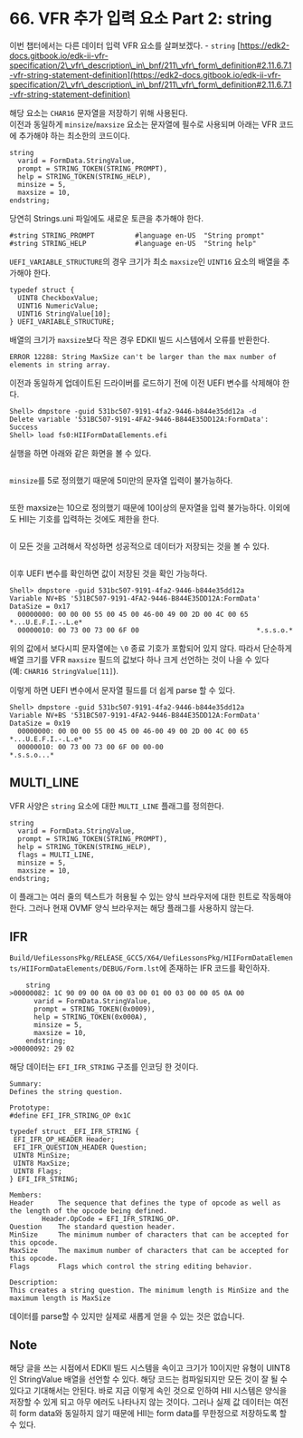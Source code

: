# 66. VFR 추가 입력 요소 Part 2: string

이번 챕터에서는 다른 데이터 입력 VFR 요소를 살펴보겠다. - `string` [https://edk2-docs.gitbook.io/edk-ii-vfr-specification/2\_vfr\_description\_in\_bnf/211\_vfr\_form\_definition#2.11.6.7.1-vfr-string-statement-definition](https://edk2-docs.gitbook.io/edk-ii-vfr-specification/2\_vfr\_description\_in\_bnf/211\_vfr\_form\_definition#2.11.6.7.1-vfr-string-statement-definition)

해당 요소는 `CHAR16` 문자열을 저장하기 위해 사용된다.\
이전과 동일하게 `minsize`/`maxsize` 요소는 문자열에 필수로 사용되며 아래는 VFR 코드에 추가해야 하는 최소한의 코드이다.

```
string
  varid = FormData.StringValue,
  prompt = STRING_TOKEN(STRING_PROMPT),
  help = STRING_TOKEN(STRING_HELP),
  minsize = 5,
  maxsize = 10,
endstring;
```

당연히 Strings.uni 파일에도 새로운 토큰을 추가해야 한다.

```
#string STRING_PROMPT          #language en-US  "String prompt"
#string STRING_HELP            #language en-US  "String help"
```

`UEFI_VARIABLE_STRUCTURE`의 경우 크기가 최소 `maxsize`인 `UINT16` 요소의 배열을 추가해야 한다.

```
typedef struct {
  UINT8 CheckboxValue;
  UINT16 NumericValue;
  UINT16 StringValue[10];
} UEFI_VARIABLE_STRUCTURE;
```

배열의 크기가 `maxsize`보다 작은 경우 EDKII 빌드 시스템에서 오류를 반환한다.

```
ERROR 12288: String MaxSize can't be larger than the max number of elements in string array.
```

이전과 동일하게 업데이트된 드라이버를 로드하기 전에 이전 UEFI 변수를 삭제해야 한다.

```
Shell> dmpstore -guid 531bc507-9191-4fa2-9446-b844e35dd12a -d
Delete variable '531BC507-9191-4FA2-9446-B844E35DD12A:FormData': Success
Shell> load fs0:HIIFormDataElements.efi
```

실행을 하면 아래와 같은 화면을 볼 수 있다.

<figure><img src=".gitbook/assets/image (4).png" alt=""><figcaption></figcaption></figure>

`minsize`를 5로 정의했기 때문에 5미만의 문자열 입력이 불가능하다.

<figure><img src=".gitbook/assets/image (21).png" alt=""><figcaption></figcaption></figure>

또한 maxsize는 10으로 정의했기 때문에 10이상의 문자열을 입력 불가능하다. 이외에도 HII는 기호를 입력하는 것에도 제한을 한다.

<figure><img src=".gitbook/assets/image (29).png" alt=""><figcaption></figcaption></figure>

이 모든 것을 고려해서 작성하면 성공적으로 데이터가 저장되는 것을 볼 수 있다.

<figure><img src=".gitbook/assets/image (1).png" alt=""><figcaption></figcaption></figure>

이후 UEFI 변수를 확인하면 값이 저장된 것을 확인 가능하다.

```
Shell> dmpstore -guid 531bc507-9191-4fa2-9446-b844e35dd12a
Variable NV+BS '531BC507-9191-4FA2-9446-B844E35DD12A:FormData' DataSize = 0x17
  00000000: 00 00 00 55 00 45 00 46-00 49 00 2D 00 4C 00 65  *...U.E.F.I.-.L.e*
  00000010: 00 73 00 73 00 6F 00                             *.s.s.o.*
```

위의 값에서 보다시피 문자열에는 `\0` 종료 기호가 포함되어 있지 않다. 따라서 단순하게 배열 크기를 VFR `maxsize` 필드의 값보다 하나 크게 선언하는 것이 나을 수 있다\
(예: `CHAR16 StringValue[11]`).

이렇게 하면 UEFI 변수에서 문자열 필드를 더 쉽게 parse 할 수 있다.

```
Shell> dmpstore -guid 531bc507-9191-4fa2-9446-b844e35dd12a
Variable NV+BS '531BC507-9191-4FA2-9446-B844E35DD12A:FormData' DataSize = 0x19
  00000000: 00 00 00 55 00 45 00 46-00 49 00 2D 00 4C 00 65  *...U.E.F.I.-.L.e*
  00000010: 00 73 00 73 00 6F 00 00-00                       *.s.s.o...*
```

## MULTI\_LINE

VFR 사양은 `string` 요소에 대한 `MULTI_LINE` 플래그를 정의한다.

```
string
  varid = FormData.StringValue,
  prompt = STRING_TOKEN(STRING_PROMPT),
  help = STRING_TOKEN(STRING_HELP),
  flags = MULTI_LINE,
  minsize = 5,
  maxsize = 10,
endstring;
```

이 플래그는 여러 줄의 텍스트가 허용될 수 있는 양식 브라우저에 대한 힌트로 작동해야 한다. 그러나 현재 OVMF 양식 브라우저는 해당 플래그를 사용하지 않는다.

## IFR

`Build/UefiLessonsPkg/RELEASE_GCC5/X64/UefiLessonsPkg/HIIFormDataElements/HIIFormDataElements/DEBUG/Form.lst`에  존재하는 IFR 코드를 확인하자.

```
    string
>00000082: 1C 90 09 00 0A 00 03 00 01 00 03 00 00 05 0A 00
      varid = FormData.StringValue,
      prompt = STRING_TOKEN(0x0009),
      help = STRING_TOKEN(0x000A),
      minsize = 5,
      maxsize = 10,
    endstring;
>00000092: 29 02
```

해당 데이터는 `EFI_IFR_STRING` 구조를 인코딩 한 것이다.

```
Summary:
Defines the string question.

Prototype:
#define EFI_IFR_STRING_OP 0x1C

typedef struct _EFI_IFR_STRING {
 EFI_IFR_OP_HEADER Header;
 EFI_IFR_QUESTION_HEADER Question;
 UINT8 MinSize;
 UINT8 MaxSize;
 UINT8 Flags;
} EFI_IFR_STRING;

Members:
Header 		The sequence that defines the type of opcode as well as the length of the opcode being defined.
		Header.OpCode = EFI_IFR_STRING_OP.
Question 	The standard question header.
MinSize 	The minimum number of characters that can be accepted for this opcode.
MaxSize 	The maximum number of characters that can be accepted for this opcode.
Flags 		Flags which control the string editing behavior.

Description:
This creates a string question. The minimum length is MinSize and the maximum length is MaxSize
```

데이터를 parse할 수 있지만 실제로 새롭게 얻을 수 있는 것은 없습니다.

## Note

해당 글을 쓰는 시점에서 EDKII 빌드 시스템을 속이고 크기가 10이지만 유형이 UINT8인 StringValue 배열을 선언할 수 있다. 해당 코드는 컴파일되지만 모든 것이 잘 될 수 있다고 기대해서는 안된다. 바로 지금 이렇게 속인 것으로 인하여 HII 시스템은 양식을 저장할 수 있게 되고 아무 에러도 나타나지 않는 것이다. 그러나 실제 값 데이터는 여전히  form data와 동일하지 않기 때문에 HII는 form data를 무한정으로 저장하도록 할 수 있다.





